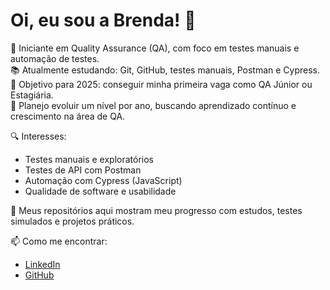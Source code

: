 # Oi, eu sou a Brenda! 👋

🎯 Iniciante em Quality Assurance (QA), com foco em testes manuais e automação de testes.  
📚 Atualmente estudando: Git, GitHub, testes manuais, Postman e Cypress.  
💼 Objetivo para 2025: conseguir minha primeira vaga como QA Júnior ou Estagiária.  
🚀 Planejo evoluir um nível por ano, buscando aprendizado contínuo e crescimento na área de QA.

🔍 Interesses:
- Testes manuais e exploratórios
- Testes de API com Postman
- Automação com Cypress (JavaScript)
- Qualidade de software e usabilidade

📂 Meus repositórios aqui mostram meu progresso com estudos, testes simulados e projetos práticos.

📫 Como me encontrar:
- [LinkedIn](https://linkedin.com/in/brendamendesw)
- [GitHub](https://github.com/brendamendesw)
